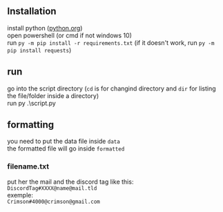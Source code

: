 ## Installation

install python ([python.org](https://python.org))  
open powershell (or cmd if not windows 10)  
run `py -m pip install -r requirements.txt` (if it doesn't work, run `py -m pip install requests`)  

## run

go into the script directory (`cd` is for changind directory and `dir` for listing the file/folder inside a directory)  
run py .\script.py  

## formatting

you need to put the data file inside `data`  
the formatted file will go inside `formatted`  

### filename.txt 

put her the mail and the discord tag like this:  
`DiscordTag#XXXX@name@mail.tld`  
exemple:  
`Crimson#4000@crimson@gmail.com`
